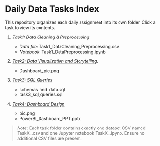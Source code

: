 # Daily Data Tasks Index

This repository organizes each daily assignment into its own folder. Click a task to view its contents.

1. *[Task1: Data Cleaning & Preprocessing](Task1_DataCleaning_Preprocessing/)*
   - *Data file:* Task1_DataCleaning_Preprocessing.csv
   - *Notebook:* Task1_DataPreprocessing.ipynb

2. *[Task2: Data Visualization and Storytelling](Task2_Data_Visualization_and_Storytelling/).*
   - Dashboard_pic.png

3. *[Task3: SQL Queries](Task3_SQL_Queries/)*
   - schemas_and_data.sql
   - task3_sql_queries.sql

4. *[Task4: Dashboard Design](Task_4_Dashboard_Design/)*
   - pic.png
   - PowerBI_Dashboard_PPT.pptx

> *Note:* Each task folder contains exactly one dataset CSV named TaskX_<ShortTitle>.csv and one Jupyter notebook TaskX_<ShortTitle>.ipynb. Ensure no additional CSV files are present.
